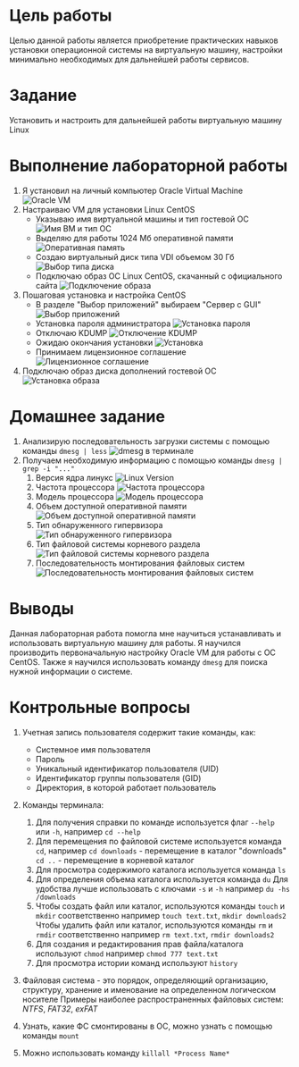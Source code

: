 
# Цель работы

Целью данной работы является приобретение практических навыков установки операционной системы на виртуальную машину, настройки минимально необходимых для
дальнейшей работы сервисов.

# Задание

Установить и настроить для дальнейшей работы виртуальную машину Linux


# Выполнение лабораторной работы

1. Я установил на личный компьютер Oracle Virtual Machine
![Oracle VM](image/1.1.png)
2. Настраиваю VM для установки Linux CentOS
	- Указываю имя виртуальной машины и тип гостевой ОС
	![Имя ВМ и тип ОС](image/2.1.png)
	- Выделяю для работы 1024 Мб оперативной памяти
	![Оперативная память](image/2.2.png)
	- Создаю виртуальный диск типа VDI объемом 30 Гб
	![Выбор типа диска](image/2.3.png)
	- Подключаю образ ОС Linux CentOS, скачанный с официального сайта
	![Подключение образа](image/2.4.png)
3. Пошаговая установка и настройка CentOS
	- В разделе "Выбор приложений" выбираем "Сервер с GUI"
	![Выбор приложений](image/3.1.png)
	- Установка пароля администратора
	![Установка пароля](image/3.2.png)
	- Отключаю KDUMP
	![Отключение KDUMP](image/3.3.png)
	- Ожидаю окончания установки
	![Установка](image/3.4.png)
	- Принимаем лицензионное соглашение
	![Лицензионное соглашение](image/3.5.png)
4. Подключаю образ диска дополнений гостевой ОС
![Установка образа](image/4.1.png)

# Домашнее задание

1. Анализирую последовательность загрузки системы с помощью команды ```dmesg | less```
![dmesg в терминале](image/hw1.png)
2. Получаем необходимую информацию с помощью команды ```dmesg | grep -i "..."```
    1. Версия ядра линукс
    ![Linux Version](image/hw2.png)
    2. Частота процессора
    ![Частота процессора](image/hw3.png)
    3. Модель процессора
    ![Модель процессора](image/hw4.png)
    4. Объем доступной оперативной памяти
    ![Объем доступной оперативной памяти](image/hw5.png)
    5. Тип обнаруженного гипервизора
    ![Тип обнаруженного гипервизора](image/hw6.png)
    6. Тип файловой системы корневого раздела
    ![Тип файловой системы корневого раздела](image/hw7.png)
    7. Последовательность монтирования файловых систем
    ![Последовательность монтирования файловых систем](image/hw8.png)

# Выводы

Данная лабораторная работа помогла мне научиться устанавливать и использовать виртуальную машину для работы.
Я научился производить первоначальную настройку Oracle VM для работы с ОС CentOS.
Также я научился использовать команду ```dmesg``` для поиска нужной информации о системе.

# Контрольные вопросы

1. Учетная запись пользователя содержит такие команды, как:
	- Системное имя пользователя
	- Пароль
	- Уникальный идентификатор пользователя (UID)
	- Идентификатор группы пользователя (GID)
	- Директория, в которой работает пользователь

2. Команды терминала:
	1. Для получения справки по команде используется флаг ```--help``` или ```-h```, 
	например ```cd --help```
	2. Для перемещения по файловой системе используется команда ```cd```,
	например 
	```cd downloads``` - перемещение в каталог "downloads" 
	```cd ..``` - перемещение в корневой каталог
	3. Для просмотра содержимого каталога используется команда ```ls```
	4. Для определения объема каталога используется команда ```du```
	Для удобства лучше использовать с ключами ```-s``` и ```-h```
	например ```du -hs /downloads```
	5. Чтобы создать файл или каталог, используются команды ```touch``` и ```mkdir``` соответственно
	например ```touch text.txt```, ```mkdir downloads2```
	Чтобы удалить файл или каталог, используются команды ```rm``` и ```rmdir``` соответственно
	например ```rm text.txt```, ```rmdir downloads2```
	6. Для создания и редактирования прав файла/каталога используют ```chmod```
	например ```chmod 777 text.txt```
	7. Для просмотра истории команд используют  ```history```
3. Файловая система - это порядок, определяющий организацию, структуру, хранение и именование на определенном логическом носителе
Примеры наиболее распространенных файловых систем: *NTFS*, *FAT32*, *exFAT*
4. Узнать, какие ФС смонтированы в ОС, можно узнать с помощью команды ```mount```
5. Можно использовать команду ```killall *Process Name*```
